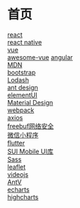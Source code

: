 # 首页  

<a href="https://www.reactjscn.com/" target="_blank">react</a>  
<a href="https://reactnative.cn/" target="_blank">react native</a>  
<a href="https://cn.vuejs.org/" target="_blank">vue</a>  
<a href="https://github.com/vuejs/awesome-vue" target="_blank">awesome-vue</a>
<a href="https://www.angular.cn/" target="_blank">angular</a>  
<a href="https://developer.mozilla.org/zh-CN/" target="_blank">MDN</a>  
<a href="https://www.bootcss.com/" target="_blank">bootstrap</a>  
<a href="https://www.lodashjs.com/" target="_blank">Lodash</a>  
<a href="https://ant.design/index-cn" target="_blank">ant design</a>  
<a href="https://element.eleme.cn/#/zh-CN" target="_blank">elementUI</a>  
<a href="https://material.io/" target="_blank">Material Design</a>  
<a href="https://www.webpackjs.com/" target="_blank">webpack</a>  
<a href="http://www.axios-js.com/zh-cn/" target="_blank">axios</a>  
<a href="https://www.freebuf.com/" target="_blank">freebuf网络安全</a>  
<a href="https://developers.weixin.qq.com/miniprogram/dev/framework/" target="_blank">微信小程序</a>  
<a href="https://flutterchina.club/" target="_blank">flutter</a>  
<a href="http://m.sui.taobao.org/" target="_blank">SUI Mobile UI库</a>  
<a href="https://www.sass.hk/" target="_blank">Sass</a>  
<a href="https://leafletjs.com/" target="_blank">leaflet</a>  
<a href="https://videojs.com/" target="_blank">videojs</a>  
<a href="https://antv.alipay.com/zh-cn/index.html" target="_blank">AntV</a>  
<a href="https://echarts.baidu.com/" target="_blank">echarts</a>  
<a href="https://www.highcharts.com.cn/" target="_blank">highcharts</a>  
